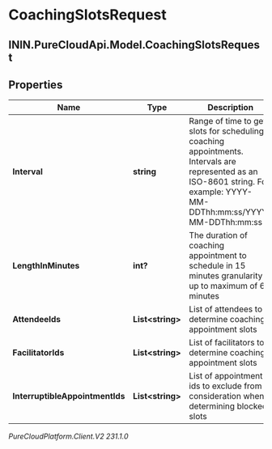 # CoachingSlotsRequest

## ININ.PureCloudApi.Model.CoachingSlotsRequest

## Properties

|Name | Type | Description | Notes|
|------------ | ------------- | ------------- | -------------|
| **Interval** | **string** | Range of time to get slots for scheduling coaching appointments. Intervals are represented as an ISO-8601 string. For example: YYYY-MM-DDThh:mm:ss/YYYY-MM-DDThh:mm:ss | |
| **LengthInMinutes** | **int?** | The duration of coaching appointment to schedule in 15 minutes granularity up to maximum of 60 minutes | |
| **AttendeeIds** | **List&lt;string&gt;** | List of attendees to determine coaching appointment slots | |
| **FacilitatorIds** | **List&lt;string&gt;** | List of facilitators to determine coaching appointment slots | [optional] |
| **InterruptibleAppointmentIds** | **List&lt;string&gt;** | List of appointment ids to exclude from consideration when determining blocked slots | [optional] |



_PureCloudPlatform.Client.V2 231.1.0_
